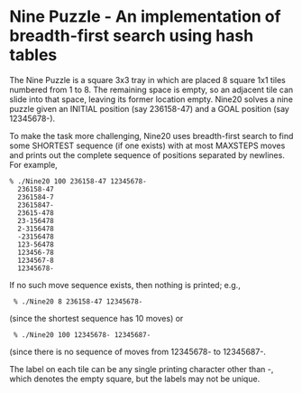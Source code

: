 # Nine Puzzle - An implementation of breadth-first search using hash tables

The Nine Puzzle is a square 3x3 tray in which are placed 8 square 1x1 tiles numbered from 1 to 8.  The remaining space is empty, so an adjacent tile can slide into that space, leaving its former location empty. Nine20 solves a nine puzzle given an INITIAL position (say 236158-47) and a GOAL position (say 12345678-).

To make the task more challenging, Nine20 uses breadth-first search to find some SHORTEST sequence (if one exists) with at most MAXSTEPS moves and prints out the complete sequence of positions separated by newlines.  For example,

```
% ./Nine20 100 236158-47 12345678-
  236158-47
  2361584-7
  23615847-
  23615-478
  23-156478
  2-3156478
  -23156478
  123-56478
  123456-78
  1234567-8
  12345678-
```
If no such move sequence exists, then nothing is printed; e.g.,

 ` % ./Nine20 8 236158-47 12345678-`

(since the shortest sequence has 10 moves) or

 ` % ./Nine20 100 12345678- 12345687-`

(since there is no sequence of moves from 12345678- to 12345687-.

The label on each tile can be any single printing character other than -, which denotes the empty square, but the labels may not be unique. 
